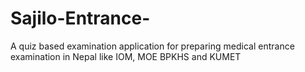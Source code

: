 # Sajilo-Entrance-
A quiz based examination application for preparing medical entrance examination in Nepal like IOM, MOE BPKHS and KUMET
